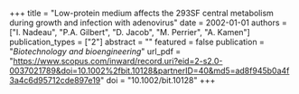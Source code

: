 +++
title = "Low-protein medium affects the 293SF central metabolism during growth and infection with adenovirus"
date = 2002-01-01
authors = ["I. Nadeau", "P.A. Gilbert", "D. Jacob", "M. Perrier", "A. Kamen"]
publication_types = ["2"]
abstract = ""
featured = false
publication = "*Biotechnology and bioengineering*"
url_pdf = "https://www.scopus.com/inward/record.uri?eid=2-s2.0-0037021789&doi=10.1002%2fbit.10128&partnerID=40&md5=ad8f945b0a4f3a4c6d95712cde897e19"
doi = "10.1002/bit.10128"
+++

